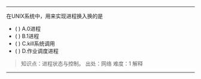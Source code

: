 ---
在UNIX系统中，用来实现进程换入换的是
- ( ) A.0进程 
- ( ) B.1进程 
- ( ) C.kill系统调用 
- ( ) D.作业调度进程

> 知识点：进程状态与控制。
> 出处：网络
> 难度：1
> 解释

---